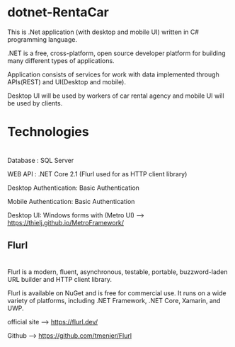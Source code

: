 # dotnet-RentaCar

This is .Net application (with desktop and mobile UI) written in C# programming language.

.NET is a free, cross-platform, open source developer platform for building many different types of applications.

Application consists of services for work with data implemented through APIs(REST) and UI(Desktop and mobile).

Desktop UI will be used by workers of car rental agency and mobile UI will be used by clients.


# Technologies
#
Database : SQL Server

WEB API : .NET Core 2.1 (Flurl used for as HTTP client library)

Desktop Authentication: Basic Authentication

Mobile Authentication: Basic Authentication

Desktop UI: Windows forms with (Metro UI) --> https://thielj.github.io/MetroFramework/


## Flurl
#
Flurl is a modern, fluent, asynchronous, testable, portable, buzzword-laden URL builder and HTTP client library.

Flurl is available on NuGet and is free for commercial use. It runs on a wide variety of platforms, including .NET Framework, .NET Core, Xamarin, and UWP.

official site --> https://flurl.dev/

Github --> https://github.com/tmenier/Flurl
